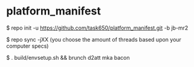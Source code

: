 platform_manifest
=================

$ repo init -u https://github.com/task650/platform_manifest.git -b jb-mr2

$ repo sync -jXX (you choose the amount of threads based upon your computer specs)

$ . build/envsetup.sh && brunch d2att mka bacon

